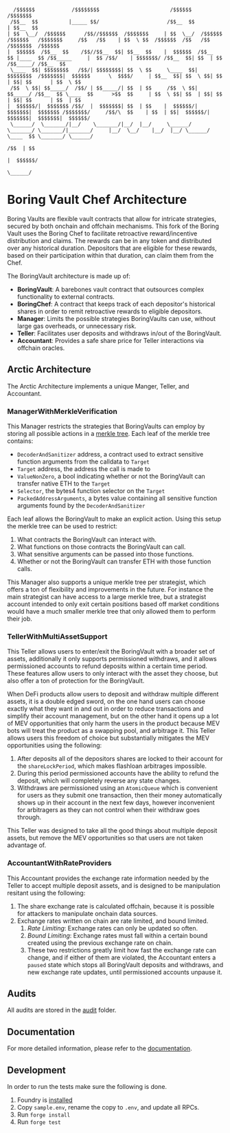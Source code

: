 ```

  /$$$$$$            /$$$$$$$$                       /$$$$$$                                                  /$$$$$$$                                         
 /$$__  $$          |_____ $$/                      /$$__  $$                                                | $$__  $$                                        
| $$  \__/  /$$$$$$      /$$//$$$$$$  /$$$$$$$     | $$  \__/  /$$$$$$   /$$$$$$   /$$$$$$$     /$$   /$$    | $$  \ $$  /$$$$$$  /$$   /$$  /$$$$$$$  /$$$$$$ 
|  $$$$$$  /$$__  $$    /$$//$$__  $$| $$__  $$    |  $$$$$$  /$$__  $$ |____  $$ /$$_____     |  $$ /$$/    | $$$$$$$/ /$$__  $$| $$  | $$ /$$_____/ /$$__  $$
 \____  $$| $$$$$$$$   /$$/| $$$$$$$$| $$  \ $$     \____  $$| $$$$$$$$  /$$$$$$$|  $$$$$$      \  $$$$/     | $$__  $$| $$  \ $$| $$  | $$| $$      | $$  \ $$
 /$$  \ $$| $$_____/  /$$/ | $$_____/| $$  | $$     /$$  \ $$| $$_____/ /$$__  $$ \____  $$      >$$  $$     | $$  \ $$| $$  | $$| $$  | $$| $$      | $$  | $$
|  $$$$$$/|  $$$$$$$ /$$/  |  $$$$$$$| $$  | $$    |  $$$$$$/|  $$$$$$$|  $$$$$$$ /$$$$$$$/     /$$/\  $$    | $$  | $$|  $$$$$$/|  $$$$$$$|  $$$$$$$|  $$$$$$/
 \______/  \_______/|__/    \_______/|__/  |__/     \______/  \_______/ \_______/|_______/     |__/  \__/    |__/  |__/ \______/  \____  $$ \_______/ \______/ 
                                                                                                                                  /$$  | $$                    
                                                                                                                                 |  $$$$$$/                    
                                                                                                                                  \______/                     
```

# Boring Vault Chef Architecture

Boring Vaults are flexible vault contracts that allow for intricate strategies, secured by both onchain and offchain mechanisms.
This fork of the Boring Vault uses the Boring Chef to facilitate retroactive reward/incentive distribution and claims. The rewards can be in any token and distributed over any historical duration. Depositors that are eligible for these rewards, based on their participation within that duration, can claim them from the Chef.

The BoringVault architecture is made up of:

- **BoringVault**: A barebones vault contract that outsources complex functionality to external contracts.
- **BoringChef**: A contract that keeps track of each depositor's historical shares in order to remit retroactive rewards to eligible depositors.
- **Manager**: Limits the possible strategies BoringVaults can use, without large gas overheads, or unnecessary risk.
- **Teller**: Facilitates user deposits and withdraws in/out of the BoringVault.
- **Accountant**: Provides a safe share price for Teller interactions via offchain oracles.

## Arctic Architecture

The Arctic Architecture implements a unique Manger, Teller, and Accountant.

### ManagerWithMerkleVerification

This Manager restricts the strategies that BoringVaults can employ by storing all possible actions in a [merkle tree](https://en.wikipedia.org/wiki/Merkle_tree). Each leaf of the merkle tree contains:

- `DecoderAndSanitizer` address, a contract used to extract sensitive function arguments from the calldata to `Target`
- `Target` address, the address the call is made to
- `ValueNonZero`, a bool indicating whether or not the BoringVault can transfer native ETH to the `Target`
- `Selector`, the bytes4 function selector on the `Target`
- `PackedAddressArguments`, a bytes value containing all sensitive function arguments found by the `DecoderAndSanitizer`

Each leaf allows the BoringVault to make an explicit action. Using this setup the merkle tree can be used to restrict:

1. What contracts the BoringVault can interact with.
2. What functions on those contracts the BoringVault can call.
3. What sensitive arguments can be passed into those functions.
4. Whether or not the BoringVault can transfer ETH with those function calls.

This Manager also supports a unique merkle tree per strategist, which offers a ton of flexibility and improvements in the future. For instance the main strategist can have access to a large merkle tree, but a strategist account intended to only exit certain positions based off market conditions would have a much smaller merkle tree that only allowed them to perform their job.

### TellerWithMultiAssetSupport

This Teller allows users to enter/exit the BoringVault with a broader set of assets, additionally it only supports permissioned withdraws, and it allows permissioned accounts to refund deposits within a certain time period. These features allow users to only interact with the asset they choose, but also offer a ton of protection for the BoringVault.

When DeFi products allow users to deposit and withdraw multiple different assets, it is a double edged sword, on the one hand users can choose exactly what they want in and out in order to reduce transactions and simplify their account management, but on the other hand it opens up a lot of MEV opportunities that only harm the users in the product because MEV bots will treat the product as a swapping pool, and arbitrage it. This Teller allows users this freedom of choice but substantially mitigates the MEV opportunities using the following:

1. After deposits all of the depositors shares are locked to their account for the `shareLockPeriod`, which makes flashloan arbitrages impossible.
2. During this period permissioned accounts have the ability to refund the deposit, which will completely reverse any state changes.
3. Withdraws are permissioned using an `AtomicQueue` which is convenient for users as they submit one transaction, then their money automatically shows up in their account in the next few days, however inconvenient for arbitragers as they can not control when their withdraw goes through.

This Teller was designed to take all the good things about multiple deposit assets, but remove the MEV opportunities so that users are not taken advantage of.

### AccountantWithRateProviders

This Accountant provides the exchange rate information needed by the Teller to accept multiple deposit assets, and is designed to be manipulation resitant using the following:

1. The share exchange rate is calculated offchain, because it is possible for attackers to manipulate onchain data sources.
2. Exchange rates written on chain are rate limited, and bound limited.
   1. _Rate Limiting_: Exchange rates can only be updated so often.
   2. _Bound Limiting_: Exchange rates must fall within a certain bound created using the previous exchange rate on chain.
   3. These two restrictions greatly limit how fast the exchange rate can change, and if either of them are violated, the Accountant enters a `paused` state which stops all BoringVault deposits and withdraws, and new exchange rate updates, until permissioned accounts unpause it.

## Audits

All audits are stored in the [audit](./audit/) folder.

## Documentation

For more detailed information, please refer to the [documentation](https://docs.veda.tech).

## Development

In order to run the tests make sure the following is done.

1. Foundry is [installed](https://book.getfoundry.sh/getting-started/installation)
2. Copy `sample.env`, rename the copy to `.env`, and update all RPCs.
3. Run `forge install`
4. Run `forge test`
